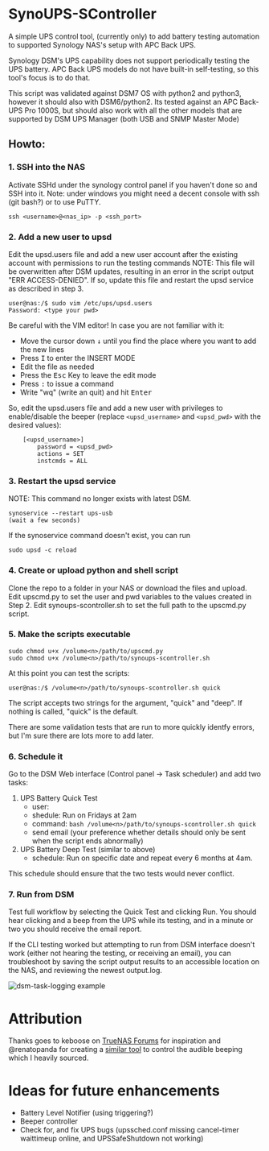 # SynoUPS-SController
A simple UPS control tool, (currently only) to add battery testing automation to supported Synology NAS's setup with APC Back UPS.

Synology DSM's UPS capability does not support periodically testing the UPS battery. APC Back UPS models do not have built-in self-testing, so this tool's focus is to do that. 

This script was validated against DSM7 OS with python2 and python3, however it should also with DSM6/python2. Its tested against an APC Back-UPS Pro 1000S, but should also work with all the other models that are supported by DSM UPS Manager (both USB and SNMP Master Mode)

## Howto:

### 1. SSH into the NAS
Activate SSHd under the synology control panel if you haven't done so and SSH into it. Note: under windows you might need a decent console with ssh (git bash?) or to use PuTTY.
```shell
ssh <username>@<nas_ip> -p <ssh_port>
```

### 2. Add a new user to upsd
Edit the upsd.users file and add a new user account after the existing account with permissions to run the testing commands
NOTE: This file will be overwritten after DSM updates, resulting in an error in the script output "ERR ACCESS-DENIED". If so, update this file and restart the upsd service as described in step 3.
```shell
user@nas:/$ sudo vim /etc/ups/upsd.users
Password: <type your pwd>
```

Be careful with the VIM editor! In case you are not familiar with it:
* Move the cursor down <kbd>&#8595;</kbd> until you find the place where you want to add the new lines
* Press <kbd>I</kbd> to enter the INSERT MODE
* Edit the file as needed
* Press the <kbd>Esc</kbd> Key to leave the edit mode
* Press <kbd>:</kbd> to issue a command
* Write "wq" (write an quit) and hit <kbd>Enter</kbd>

So, edit the upsd.users file and add a new user with privileges to enable/disable the beeper (replace `<upsd_username>` and `<upsd_pwd>` with the desired values):
```shell
    [<upsd_username>]
        password = <upsd_pwd>
        actions = SET
        instcmds = ALL
```

### 3. Restart the upsd service
NOTE: This command no longer exists with latest DSM. 
```shell
synoservice --restart ups-usb
(wait a few seconds)
```

If the synoservice command doesn't exist, you can run
```shell
sudo upsd -c reload
```

### 4. Create or upload python and shell script
Clone the repo to a folder in your NAS or download the files and upload. 
Edit upscmd.py to set the user and pwd variables to the values created in Step 2.
Edit synoups-scontroller.sh to set the full path to the upscmd.py script. 

### 5. Make the scripts executable
```shell
sudo chmod u+x /volume<n>/path/to/upscmd.py
sudo chmod u+x /volume<n>/path/to/synoups-scontroller.sh
```

At this point you can test the scripts:
```shell
user@nas:/$ /volume<n>/path/to/synoups-scontroller.sh quick
```
The script accepts two strings for the argument, "quick" and "deep".  If nothing is called, "quick" is the default. 

There are some validation tests that are run to more quickly identfy errors, but I'm sure there are lots more to add later. 

### 6. Schedule it
Go to the DSM Web interface (Control panel -> Task scheduler) and add two tasks:
1. UPS Battery Quick Test
    - user: <ssh user with permissions to execute as setup in the previous steps>
    - shedule: Run on Fridays at 2am
    - command: `bash /volume<n>/path/to/synoups-scontroller.sh quick`
    - send email (your preference whether details should only be sent when the script ends abnormally)
2. UPS Battery Deep Test (similar to above)
    - schedule: Run on specific date and repeat every 6 months at 4am. 

This schedule should ensure that the two tests would never conflict. 

### 7. Run from DSM
Test full workflow by selecting the Quick Test and clicking Run. You should hear clicking and a beep from the UPS while its testing, and in a minute or two you should receive the email report. 

If the CLI testing worked but attempting to run from DSM interface doesn't work (either not hearing the testing, or receiving an email), you can troubleshoot by saving the script output results to an accessible location on the NAS, and reviewing the newest output.log. 

![dsm-task-logging example](https://d1nl0vjdid2hrd.cloudfront.net/syno-debug1.jpeg)


# Attribution

Thanks goes to keboose on [TrueNAS Forums](https://www.truenas.com/community/threads/is-there-a-better-way-to-poll-my-ups-for-self-test-status.75854/#post-532999) for inspiration and @renatopanda for creating a [similar tool](https://github.com/renatopanda/synology-nas-beeper) to control the audible beeping which I heavily sourced. 

    
# Ideas for future enhancements 
- Battery Level Notifier (using triggering?)
- Beeper controller
- Check for, and fix UPS bugs (upssched.conf missing cancel-timer waittimeup online, and UPSSafeShutdown not working)
